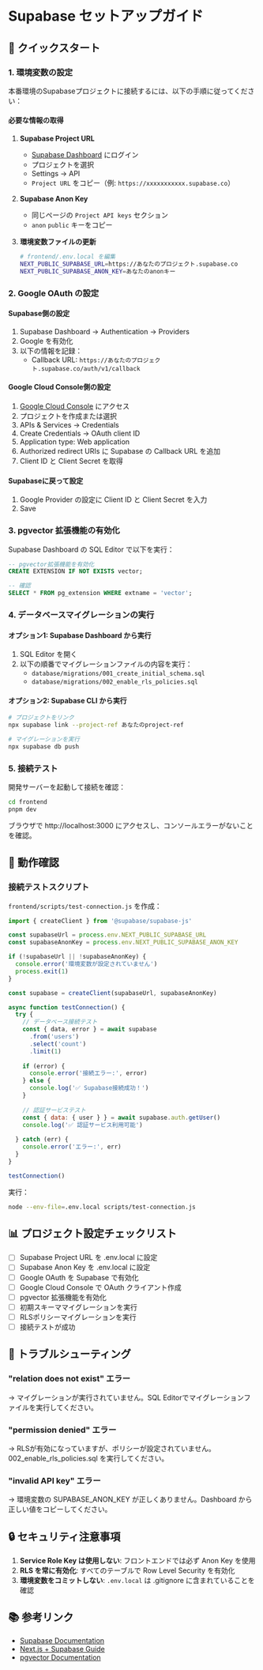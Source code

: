 # Supabase セットアップガイド

## 🚀 クイックスタート

### 1. 環境変数の設定

本番環境のSupabaseプロジェクトに接続するには、以下の手順に従ってください：

#### 必要な情報の取得

1. **Supabase Project URL**
   - [Supabase Dashboard](https://supabase.com/dashboard) にログイン
   - プロジェクトを選択
   - Settings → API
   - `Project URL` をコピー（例: `https://xxxxxxxxxxx.supabase.co`）

2. **Supabase Anon Key**
   - 同じページの `Project API keys` セクション
   - `anon` `public` キーをコピー

3. **環境変数ファイルの更新**
   ```bash
   # frontend/.env.local を編集
   NEXT_PUBLIC_SUPABASE_URL=https://あなたのプロジェクト.supabase.co
   NEXT_PUBLIC_SUPABASE_ANON_KEY=あなたのanonキー
   ```

### 2. Google OAuth の設定

#### Supabase側の設定

1. Supabase Dashboard → Authentication → Providers
2. Google を有効化
3. 以下の情報を記録：
   - Callback URL: `https://あなたのプロジェクト.supabase.co/auth/v1/callback`

#### Google Cloud Console側の設定

1. [Google Cloud Console](https://console.cloud.google.com/) にアクセス
2. プロジェクトを作成または選択
3. APIs & Services → Credentials
4. Create Credentials → OAuth client ID
5. Application type: Web application
6. Authorized redirect URIs に Supabase の Callback URL を追加
7. Client ID と Client Secret を取得

#### Supabaseに戻って設定

1. Google Provider の設定に Client ID と Client Secret を入力
2. Save

### 3. pgvector 拡張機能の有効化

Supabase Dashboard の SQL Editor で以下を実行：

```sql
-- pgvector拡張機能を有効化
CREATE EXTENSION IF NOT EXISTS vector;

-- 確認
SELECT * FROM pg_extension WHERE extname = 'vector';
```

### 4. データベースマイグレーションの実行

#### オプション1: Supabase Dashboard から実行

1. SQL Editor を開く
2. 以下の順番でマイグレーションファイルの内容を実行：
   - `database/migrations/001_create_initial_schema.sql`
   - `database/migrations/002_enable_rls_policies.sql`

#### オプション2: Supabase CLI から実行

```bash
# プロジェクトをリンク
npx supabase link --project-ref あなたのproject-ref

# マイグレーションを実行
npx supabase db push
```

### 5. 接続テスト

開発サーバーを起動して接続を確認：

```bash
cd frontend
pnpm dev
```

ブラウザで http://localhost:3000 にアクセスし、コンソールエラーがないことを確認。

## 🧪 動作確認

### 接続テストスクリプト

`frontend/scripts/test-connection.js` を作成：

```javascript
import { createClient } from '@supabase/supabase-js'

const supabaseUrl = process.env.NEXT_PUBLIC_SUPABASE_URL
const supabaseAnonKey = process.env.NEXT_PUBLIC_SUPABASE_ANON_KEY

if (!supabaseUrl || !supabaseAnonKey) {
  console.error('環境変数が設定されていません')
  process.exit(1)
}

const supabase = createClient(supabaseUrl, supabaseAnonKey)

async function testConnection() {
  try {
    // データベース接続テスト
    const { data, error } = await supabase
      .from('users')
      .select('count')
      .limit(1)
    
    if (error) {
      console.error('接続エラー:', error)
    } else {
      console.log('✅ Supabase接続成功！')
    }
    
    // 認証サービステスト
    const { data: { user } } = await supabase.auth.getUser()
    console.log('✅ 認証サービス利用可能')
    
  } catch (err) {
    console.error('エラー:', err)
  }
}

testConnection()
```

実行：
```bash
node --env-file=.env.local scripts/test-connection.js
```

## 📊 プロジェクト設定チェックリスト

- [ ] Supabase Project URL を .env.local に設定
- [ ] Supabase Anon Key を .env.local に設定
- [ ] Google OAuth を Supabase で有効化
- [ ] Google Cloud Console で OAuth クライアント作成
- [ ] pgvector 拡張機能を有効化
- [ ] 初期スキーママイグレーションを実行
- [ ] RLSポリシーマイグレーションを実行
- [ ] 接続テストが成功

## 🔧 トラブルシューティング

### "relation does not exist" エラー
→ マイグレーションが実行されていません。SQL Editorでマイグレーションファイルを実行してください。

### "permission denied" エラー
→ RLSが有効になっていますが、ポリシーが設定されていません。002_enable_rls_policies.sql を実行してください。

### "invalid API key" エラー
→ 環境変数の SUPABASE_ANON_KEY が正しくありません。Dashboard から正しい値をコピーしてください。

## 🔒 セキュリティ注意事項

1. **Service Role Key は使用しない**: フロントエンドでは必ず Anon Key を使用
2. **RLS を常に有効化**: すべてのテーブルで Row Level Security を有効化
3. **環境変数をコミットしない**: `.env.local` は .gitignore に含まれていることを確認

## 📚 参考リンク

- [Supabase Documentation](https://supabase.com/docs)
- [Next.js + Supabase Guide](https://supabase.com/docs/guides/getting-started/quickstarts/nextjs)
- [pgvector Documentation](https://github.com/pgvector/pgvector)